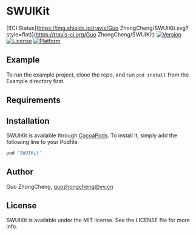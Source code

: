 # SWUIKit

[![CI Status](https://img.shields.io/travis/Guo ZhongCheng/SWUIKit.svg?style=flat)](https://travis-ci.org/Guo ZhongCheng/SWUIKit)
[![Version](https://img.shields.io/cocoapods/v/SWUIKit.svg?style=flat)](https://cocoapods.org/pods/SWUIKit)
[![License](https://img.shields.io/cocoapods/l/SWUIKit.svg?style=flat)](https://cocoapods.org/pods/SWUIKit)
[![Platform](https://img.shields.io/cocoapods/p/SWUIKit.svg?style=flat)](https://cocoapods.org/pods/SWUIKit)

## Example

To run the example project, clone the repo, and run `pod install` from the Example directory first.

## Requirements

## Installation

SWUIKit is available through [CocoaPods](https://cocoapods.org). To install
it, simply add the following line to your Podfile:

```ruby
pod 'SWUIKit'
```

## Author

Guo ZhongCheng, guozhongcheng@vv.cn

## License

SWUIKit is available under the MIT license. See the LICENSE file for more info.
